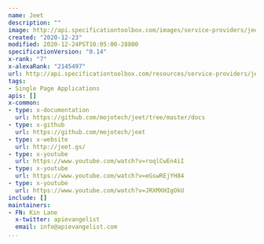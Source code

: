 ```yaml
---
name: Jeet
description: ""
image: http://api.specificationtoolbox.com/images/service-providers/jeet.jpg
created: "2020-12-23"
modified: 2020-12-24PST10:05:00-28800
specificationVersion: "0.14"
x-rank: "7"
x-alexaRank: "2145497"
url: http://api.specificationtoolbox.com/resources/service-providers/jeet/
tags:
- Single Page Applications
apis: []
x-common:
- type: x-documentation
  url: https://github.com/mojotech/jeet/tree/master/docs
- type: x-github
  url: https://github.com/mojotech/jeet
- type: x-website
  url: http://jeet.gs/
- type: x-youtube
  url: https://www.youtube.com/watch?v=roqlCwEn4iI
- type: x-youtube
  url: https://www.youtube.com/watch?v=eGswREjYH84
- type: x-youtube
  url: https://www.youtube.com/watch?v=JRXMXHIgOkU
include: []
maintainers:
- FN: Kin Lane
  x-twitter: apievangelist
  email: info@apievangelist.com
...
```

